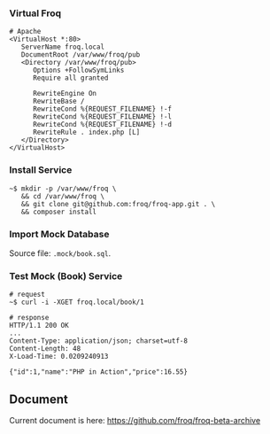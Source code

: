 ### Virtual Froq

```
# Apache
<VirtualHost *:80>
   ServerName froq.local
   DocumentRoot /var/www/froq/pub
   <Directory /var/www/froq/pub>
      Options +FollowSymLinks
      Require all granted

      RewriteEngine On
      RewriteBase /
      RewriteCond %{REQUEST_FILENAME} !-f
      RewriteCond %{REQUEST_FILENAME} !-l
      RewriteCond %{REQUEST_FILENAME} !-d
      RewriteRule . index.php [L]
   </Directory>
</VirtualHost>
```

### Install Service

```
~$ mkdir -p /var/www/froq \
   && cd /var/www/froq \
   && git clone git@github.com:froq/froq-app.git . \
   && composer install
```

### Import Mock Database

Source file: `.mock/book.sql`.

### Test Mock (Book) Service

```
# request
~$ curl -i -XGET froq.local/book/1

# response
HTTP/1.1 200 OK
...
Content-Type: application/json; charset=utf-8
Content-Length: 48
X-Load-Time: 0.0209240913

{"id":1,"name":"PHP in Action","price":16.55}
```

## Document

Current document is here: https://github.com/froq/froq-beta-archive
